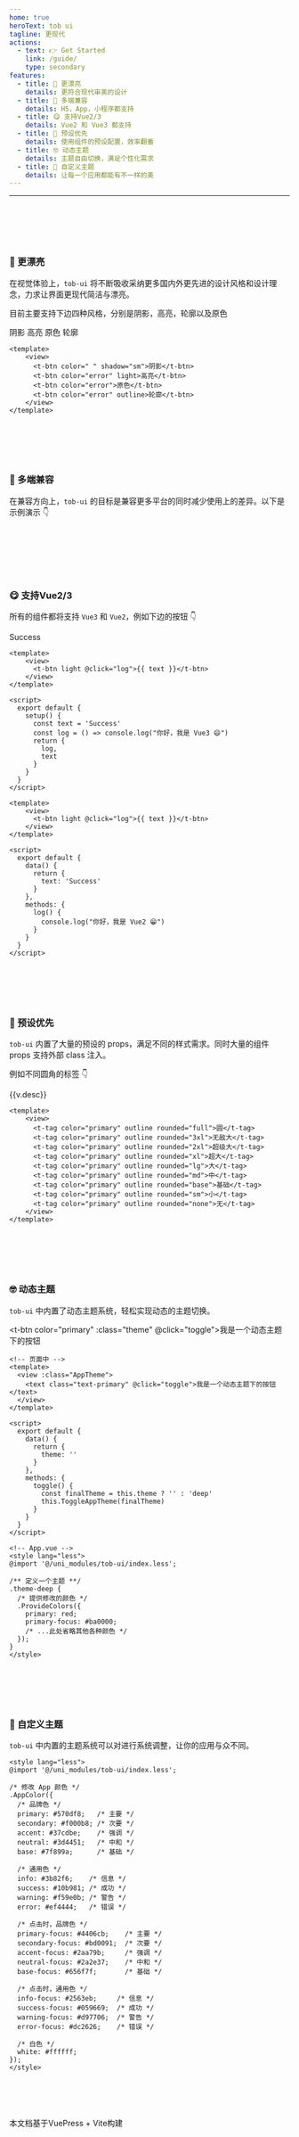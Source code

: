 ```yaml
---
home: true
heroText: tob ui
tagline: 更现代
actions:
  - text: 👉 Get Started
    link: /guide/
    type: secondary
features:
  - title: 🥳 更漂亮
    details: 更符合现代审美的设计
  - title: 🥰 多端兼容
    details: H5，App，小程序都支持
  - title: 😋 支持Vue2/3
    details: Vue2 和 Vue3 都支持
  - title: 🤔 预设优先
    details: 使用组件的预设配置，效率翻番
  - title: 🤓 动态主题
    details: 主题自由切换，满足个性化需求
  - title: 🧐 自定义主题
    details: 让每一个应用都能有不一样的美
---
```


---

<br />



<script setup>
import { init } from 'ityped'
import { useToggle } from "@vueuse/core"
import { onMounted, computed  } from 'vue'
import roundeds from "@design/roundeds.js"

onMounted(() => {
  const oneElement = document.querySelector('.description')
  init(oneElement, { showCursor: false,  disableBackTyping: true, strings: ['的 uniapp ui'] });
})

const [status, toggle] = useToggle(false)

const theme = computed(() => {
  return status.value ? 'theme-deep' : '' 
})
</script>


<style scoped>
  .theme-deep {
    --primary: 255, 0, 0;
    --primary-focus: 186,0,0;
  }
</style>

<br />
<br />
<br />

### :partying_face: 更漂亮

在视觉体验上，`tob-ui` 将不断吸收采纳更多国内外更先进的设计风格和设计理念，力求让界面更现代简洁与漂亮。  

目前主要支持下边四种风格，分别是阴影，高亮，轮廓以及原色

<t-btn class="m-2" color=" " shadow="sm">阴影</t-btn>
<t-btn class="m-2" color="error" light>高亮</t-btn>
<t-btn class="m-2" color="error">原色</t-btn>
<t-btn class="m-2" color="error" outline>轮廓</t-btn>


```vue
<template>
    <view>
      <t-btn color=" " shadow="sm">阴影</t-btn>
      <t-btn color="error" light>高亮</t-btn>
      <t-btn color="error">原色</t-btn>
      <t-btn color="error" outline>轮廓</t-btn>
    </view>
</template>
```

<br />
<br />
<br />
<br />


### :smiling_face_with_three_hearts: 多端兼容

在兼容方向上，`tob-ui` 的目标是兼容更多平台的同时减少使用上的差异。以下是示例演示 👇

<br />

<div class="flex">
  <t-facade url="/home/wechat-facade.jpg" alt="wechat-facade" text="微信小程序" />
</div>


<br />
<br />
<br />
<br />

### :yum: 支持Vue2/3

所有的组件都将支持 `Vue3` 和 `Vue2`，例如下边的按钮 👇

<t-btn color="success" light> Success </t-btn>

<CodeGroup>
  <CodeGroupItem title="Vue3" active>

```vue
<template>
    <view>
      <t-btn light @click="log">{{ text }}</t-btn>
    </view>
</template>

<script>
  export default {
    setup() {
      const text = 'Success'
      const log = () => console.log("你好，我是 Vue3 😄")
      return {
        log,
        text
      }
    }
  }
</script>
```

  </CodeGroupItem>

  <CodeGroupItem title="Vue2">

```vue
<template>
    <view>
      <t-btn light @click="log">{{ text }}</t-btn>
    </view>
</template>

<script>
  export default {
    data() {
      return {
        text: 'Success'
      }
    },
    methods: {
      log() {
        console.log("你好，我是 Vue2 😁")
      }
    }
  }
</script>
```

  </CodeGroupItem>

</CodeGroup>

<br />
<br />
<br />
<br />

### :thinking: 预设优先

`tob-ui` 内置了大量的预设的 props，满足不同的样式需求。同时大量的组件 props 支持外部 class 注入。

例如不同圆角的标签 👇

<t-tag color="primary" outline class="m-2" v-for="v of roundeds" :key="v.type" :rounded="v.type">
  {{v.desc}}
</t-tag>

```vue
<template>
    <view>
      <t-tag color="primary" outline rounded="full">圆</t-tag>
      <t-tag color="primary" outline rounded="3xl">无敌大</t-tag>
      <t-tag color="primary" outline rounded="2xl">超级大</t-tag>
      <t-tag color="primary" outline rounded="xl">超大</t-tag>
      <t-tag color="primary" outline rounded="lg">大</t-tag>
      <t-tag color="primary" outline rounded="md">中</t-tag>
      <t-tag color="primary" outline rounded="base">基础</t-tag>
      <t-tag color="primary" outline rounded="sm">小</t-tag>
      <t-tag color="primary" outline rounded="none">无</t-tag>
    </view>
</template>
```

<br />
<br />
<br />
<br />

### :nerd_face: 动态主题

`tob-ui` 中内置了动态主题系统，轻松实现动态的主题切换。

<t-btn color="primary" :class="theme" @click="toggle">我是一个动态主题下的按钮</t-btn>

```vue
<!-- 页面中 -->
<template>
  <view :class="AppTheme">
    <text class="text-primary" @click="toggle">我是一个动态主题下的按钮</text>
  </view>
</template>

<script>
  export default {
    data() {
      return {
        theme: ''
      }
    },
    methods: {
      toggle() {
        const finalTheme = this.theme ? '' : 'deep'
        this.ToggleAppTheme(finalTheme)
      }
    }
  }
</script>
```



```vue
<!-- App.vue -->
<style lang="less">
@import '@/uni_modules/tob-ui/index.less';

/** 定义一个主题 **/
.theme-deep {
  /* 提供修改的颜色 */
  .ProvideColors({
    primary: red; 
    primary-focus: #ba0000;
    /* ...此处省略其他各种颜色 */
  });
}
</style>
```

<br />
<br />
<br />
<br />

### :monocle_face: 自定义主题

`tob-ui` 中内置的主题系统可以对进行系统调整，让你的应用与众不同。

```vue
<style lang="less">
@import '@/uni_modules/tob-ui/index.less';

/* 修改 App 颜色 */
.AppColor({
  /* 品牌色 */
  primary: #570df8;   /* 主要 */
  secondary: #f000b8; /* 次要 */
  accent: #37cdbe;    /* 强调 */
  neutral: #3d4451;   /* 中和 */
  base: #7f899a;      /* 基础 */

  /* 通用色 */
  info: #3b82f6;    /* 信息 */
  success: #10b981; /* 成功 */
  warning: #f59e0b; /* 警告 */
  error: #ef4444;   /* 错误 */

  /* 点击时，品牌色 */
  primary-focus: #4406cb;    /* 主要 */
  secondary-focus: #bd0091;  /* 次要 */
  accent-focus: #2aa79b;     /* 强调 */
  neutral-focus: #2a2e37;    /* 中和 */
  base-focus: #656f7f;       /* 基础 */

  /* 点击时，通用色 */
  info-focus: #2563eb;     /* 信息 */
  success-focus: #059669;  /* 成功 */
  warning-focus: #d97706;  /* 警告 */
  error-focus: #dc2626;    /* 错误 */

  /* 白色 */
  white: #ffffff;
});
</style>
```

<br />
<br />
<br />
<br />



<div class="text-center text-md">
 本文档基于<t-tag size="md" color="accent" rounded="base" class="mx-1">VuePress + Vite</t-tag>构建
</div>